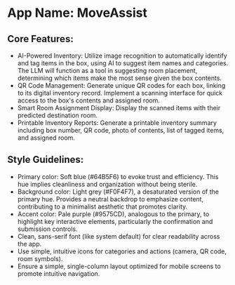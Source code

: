 # **App Name**: MoveAssist

## Core Features:

- AI-Powered Inventory: Utilize image recognition to automatically identify and tag items in the box, using AI to suggest item names and categories. The LLM will function as a tool in suggesting room placement, determining which items make the most sense given the box contents.
- QR Code Management: Generate unique QR codes for each box, linking to its digital inventory record. Implement a scanning interface for quick access to the box's contents and assigned room.
- Smart Room Assignment Display: Display the scanned items with their predicted destination room.
- Printable Inventory Reports: Generate a printable inventory summary including box number, QR code, photo of contents, list of tagged items, and assigned room.

## Style Guidelines:

- Primary color: Soft blue (#64B5F6) to evoke trust and efficiency. This hue implies cleanliness and organization without being sterile.
- Background color: Light grey (#F0F4F7), a desaturated version of the primary hue. Provides a neutral backdrop to emphasize content, contributing to a minimalist aesthetic that promotes clarity.
- Accent color: Pale purple (#9575CD), analogous to the primary, to highlight key interactive elements, particularly the confirmation and submission controls.
- Clean, sans-serif font (like system default) for clear readability across the app.
- Use simple, intuitive icons for categories and actions (camera, QR code, room symbols).
- Ensure a simple, single-column layout optimized for mobile screens to promote intuitive navigation.